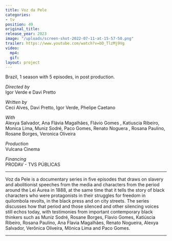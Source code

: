 ```yaml
---
title: Voz da Pele
categories:
- tv
position: 49
original_title: 
release_year: 2023
image: "/uploads/screen-shot-2022-07-11-at-15-57-50.png"
trailer: https://www.youtube.com/watch?v=bD_TlzMj9Vg
video:
  mp4: 
  gif: 
layout: project
---
```


Brazil, 1 season with 5 episodes, in post production.

_Directed by_\
Igor Verde e Davi Pretto

_Written by_\
Ceci Alves, Davi Pretto, Igor Verde, Phelipe Caetano

_With_\
Alexya Salvador, Ana Flávia Magalhães, Flávio Gomes , Katiuscia Ribeiro, Monica Lima, Muniz Sodré, Paco Gomes, Renato Noguera , Rosana Paulino, Rosane Borges, Veronica Oliveira

_Production_\
Vulcana Cinema

_Financing_\
PRODAV - TVS PÚBLICAS

---

Voz da Pele is a documentary series in five episodes that draws on slavery and abolitionist speeches from the media and characters from the period around the Lei Áurea in 1888, at the same time that it tells the story of black characters who were protagonists in their struggles for freedom in quilombola revolts, in the black press and on city streets. The series discusses how that period and those silenced and other silencing voices still echos today, with testimonies from important contemporary black thinkers such as Muniz Sodré, Rosane Borges, Flavio Gomes, Katiúscia Ribeiro, Rosana Paulino, Ana Flavia Magalhães, Renato Nogueira, Alexya Salvador, Verônica Oliveira, Mônica Lima and Paco Gomes.

---

